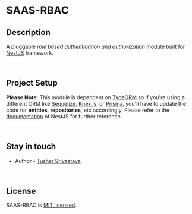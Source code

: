 # SAAS-RBAC

## Description

A pluggable _role based authentication and authorization_ module built for [NestJS](https://github.com/nestjs/nest) framework.

<br/>

## Project Setup

**Please Note:** This module is dependent on [TypeORM](https://github.com/typeorm/typeorm) so if you're using a different ORM like [Sequelize](https://github.com/sequelize/sequelize/), [Knex.js](https://github.com/knex/knex), or [Prisma](https://github.com/prisma/prisma), you'll have to update the code for **entities**, **repositories**, etc accordingly. Please refer to the [documentation](https://docs.nestjs.com/techniques/database) of NestJS for further reference.

<br/>

## Stay in touch

- Author - [Tushar Srivastava](tusharsrivastava@friedbotstudio.com)

<br/>

## License

SAAS-RBAC is [MIT licensed](LICENSE).
